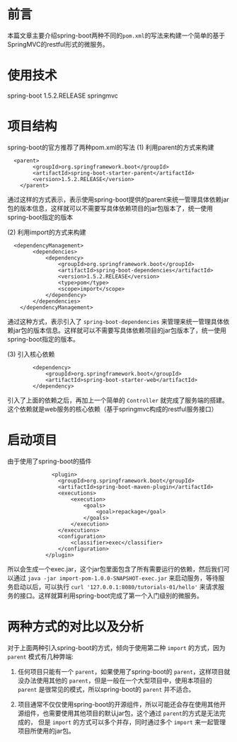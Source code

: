 # 前言
本篇文章主要介绍spring-boot两种不同的`pom.xml`的写法来构建一个简单的基于SpringMVC的restful形式的微服务。

# 使用技术
spring-boot  1.5.2.RELEASE
springmvc


# 项目结构
spring-boot的官方推荐了两种pom.xml的写法
(1) 利用parent的方式来构建
```
  <parent>
        <groupId>org.springframework.boot</groupId>
        <artifactId>spring-boot-starter-parent</artifactId>
        <version>1.5.2.RELEASE</version>
    </parent>
```
通过这样的方式表示，表示使用spring-boot提供的parent来统一管理具体依赖jar包的版本信息，这样就可以不需要写具体依赖项目的jar包版本了，统一使用spring-boot指定的版本

(2) 利用import的方式来构建
```
  <dependencyManagement>
        <dependencies>
            <dependency>
                <groupId>org.springframework.boot</groupId>
                <artifactId>spring-boot-dependencies</artifactId>
                <version>1.5.2.RELEASE</version>
                <type>pom</type>
                <scope>import</scope>
            </dependency>
        </dependencies>
    </dependencyManagement>
```
通过这种方式，表示引入了 `spring-boot-dependencies` 来管理来统一管理具体依赖jar包的版本信息。这样就可以不需要写具体依赖项目的jar包版本了，统一使用spring-boot指定的版本。

(3) 引入核心依赖
```
        <dependency>
            <groupId>org.springframework.boot</groupId>
            <artifactId>spring-boot-starter-web</artifactId>
        </dependency>
```
引入了上面的依赖之后，再加上一个简单的 `Controller` 就完成了服务端的搭建。这个依赖就是web服务的核心依赖（基于springmvc构成的restful服务接口）

# 启动项目
由于使用了spring-boot的插件
```
		      <plugin>
                <groupId>org.springframework.boot</groupId>
                <artifactId>spring-boot-maven-plugin</artifactId>
                <executions>
                    <execution>
                        <goals>
                            <goal>repackage</goal>
                        </goals>
                    </execution>
                </executions>
                <configuration>
                    <classifier>exec</classifier>
                </configuration>
            </plugin>
```
所以会生成一个exec.jar，这个jar包里面包含了所有需要运行的依赖，然后我们可以通过 `java -jar import-pom-1.0.0-SNAPSHOT-exec.jar` 来启动服务，等待服务启动以后，可以执行 `curl '127.0.0.1:8080/tutorials-01/hello'` 来请求服务的接口。这样就算利用spring-boot完成了第一个入门级别的微服务。

# 两种方式的对比以及分析
对于上面两种引入spring-boot的方式，倾向于使用第二种 `import` 的方式，因为 `parent` 模式有几种弊端:

1. 任何项目只能有一个 `parent`，如果使用了spring-boot的 `parent`，这样项目就没办法使用其他的 `parent`，但是一般在一个大型项目中，使用本项目的 `parent` 是很常见的模式，所以spring-boot的 `parent` 并不适合。

2. 项目通常不仅仅使用spring-boot的开源组件，所以可能还会存在使用其他开源组件，也需要使用其他项目的默认jar包，这个通过 `parent`的方式是无法完成的， 但是 `import` 的方式可以多个并存，同时通过多个 `import` 来一起管理项目所使用的jar包。

